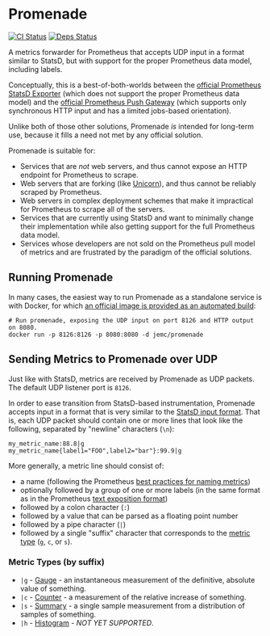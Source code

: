 # Promenade

[![CI Status](https://circleci.com/gh/jemc/elixir-promenade.svg?style=shield)](https://circleci.com/gh/jemc/elixir-promenade)
[![Deps Status](https://beta.hexfaktor.org/badge/all/github/jemc/elixir-promenade.svg)](https://beta.hexfaktor.org/github/jemc/elixir-promenade)

A metrics forwarder for Prometheus that accepts UDP input in a format similar to StatsD, but with support for the proper Prometheus data model, including labels.

Conceptually, this is a best-of-both-worlds between the [official Prometheus StatsD Exporter](https://github.com/prometheus/statsd_exporter) (which does not support the proper Prometheus data model) and the [official Prometheus Push Gateway](https://github.com/prometheus/pushgateway) (which supports only synchronous HTTP input and has a limited jobs-based orientation).

Unlike both of those other solutions, Promenade *is* intended for long-term use, because it fills a need not met by any official solution.

Promenade is suitable for:

* Services that are *not* web servers, and thus cannot expose an HTTP endpoint for Prometheus to scrape.
* Web servers that are forking (like [Unicorn](http://unicorn.bogomips.org/)), and thus cannot be reliably scraped by Prometheus.
* Web servers in complex deployment schemes that make it impractical for Prometheus to scrape all of the servers.
* Services that are currently using StatsD and want to minimally change their implementation while also getting support for the full Prometheus data model.
* Services whose developers are not sold on the Prometheus pull model of metrics and are frustrated by the paradigm of the official solutions.

## Running Promenade

In many cases, the easiest way to run Promenade as a standalone service is with Docker, for which [an official image is provided as an automated build](https://hub.docker.com/r/jemc/promenade):

```shell
# Run promenade, exposing the UDP input on port 8126 and HTTP output on 8080.
docker run -p 8126:8126 -p 8080:8080 -d jemc/promenade
```

## Sending Metrics to Promenade over UDP

Just like with StatsD, metrics are received by Promenade as UDP packets. The default UDP listener port is `8126`.

In order to ease transition from StatsD-based instrumentation, Promenade accepts input in a format that is very similar to the [StatsD input format](https://github.com/etsy/statsd/blob/master/docs/metric_types.md). That is, each UDP packet should contain one or more lines that look like the following, separated by "newline" characters (`\n`):

```
my_metric_name:88.8|g
my_metric_name{label1="FOO",label2="bar"}:99.9|g
```

More generally, a metric line should consist of:

* a name (following the Prometheus [best practices for naming metrics](https://prometheus.io/docs/practices/naming/))
* optionally followed by a group of one or more labels (in the same format as in the Prometheus [text exposition format](https://prometheus.io/docs/instrumenting/exposition_formats/#text-format-details))
* followed by a colon character (`:`)
* followed by a value that can be parsed as a floating point number
* followed by a pipe character (`|`)
* followed by a single "suffix" character that corresponds to the [metric type](#metric-types) (`g`, `c`, or `s`).

### Metric Types (by suffix)

* `|g` - [Gauge](https://prometheus.io/docs/concepts/metric_types/#gauge) - an instantaneous measurement of the definitive, absolute value of something.
* `|c` - [Counter](https://prometheus.io/docs/concepts/metric_types/#counter) - a measurement of the relative increase of something.
* `|s` - [Summary](https://prometheus.io/docs/concepts/metric_types/#summary) - a single sample measurement from a distribution of samples of something.
* `|h` - [Histogram](https://prometheus.io/docs/concepts/metric_types/#histogram) - *NOT YET SUPPORTED*.
